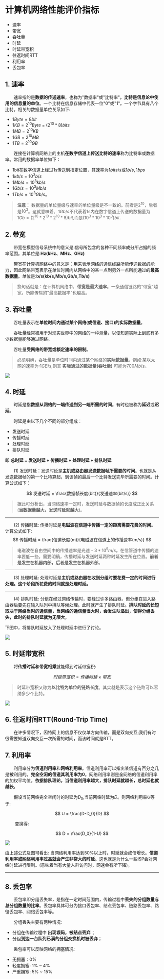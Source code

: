 # 计算机网络性能评价指标

- 速率
- 带宽
- 吞吐量
- 时延
- 时延带宽积
- 往返时间RTT
- 利用率
- 丢包率

## **1. 速率**

&emsp;&emsp;速率指的是**数据的传送速率**，也称为"数据率"或"比特率"。**比特是信息论中使用的信息量的单位**。一个比特在信息存储中代表一位"0"或"1"。一个字节具有八个比特。相关的数据量单位关系如下:

- $1 Byte = 8 bit$
- $1 KB = 2^{10}Byte$ = $(2^{10} * 8) bits$
- $1 MB = 2^{10}KB$
- $1 GB = 2^{10}MB$
- $1 TB = 2^{10}GB$

&emsp;&emsp;连接在计算机网络上的主机**在数字信道上传送比特的速率**称为比特率或数据率。常用的数据率单位如下：

- 1bit在数字信道上经过1s传送到指定位置，其速率为$1bits/s$或$1b/s,1bps$
- $1kb/s = 10^3b/s$
- $1Mb/s = 10^3kb/s$
- $1Gb/s = 10^3Mb/s$
- $1Tb/s = 10^3Gb/s$。

> **注意：** 数据量的单位量级与速率的单位量级是不一致的。前者是$2^{10}$，后者是$10^3$。这就意味着，$1Gb/s$不代表着1s内在数字信道上传送的数据量为$1Gb = (2^{10} *2^{10}* 2^{10} *8 )bit$,而是$(10^3*10^3*10^3)bit.$

## **2. 带宽**

&emsp;&emsp;带宽在模型信号系统中的意义是:信号所包含的各种不同频率成分所占据的频率范围。其单位是:**Hz(kHz、MHz、GHz)**

&emsp;&emsp;带宽在计算机网络中的意义是：用来表示网络的通信线路所能传送数据的能力，因此网络带宽表示在单位时间内从网络中的某一点到另外一点所能通过的**最高数据量**。单位是:**b/s(kb/s,Mb/s,Gb/s,Tb/s)**

> 换句话就是：在计算机网络中，**带宽是最大速率**。一条通信链路的"带宽"越宽，所能传输的"最高数据率"也越高。

## **3. 吞吐量**

&emsp;&emsp;吞吐量表示在**单位时间内通过某个网络(或信道、接口)的实际数据量**。

&emsp;&emsp;吞吐量经常被用于对现实世界中的网络的一种测量，以便知道实际上到底有多少数据量能够通过网络。

&emsp;&emsp;吞吐量**受网络的带宽或额定速率的限制**。

> 必须明确，吞吐量是单位时间内通过某个网络的**实际数据量**。例如:某以太网的速率为:$1GB/s$,则其 **实际通过的数据量(吞吐量)** 可能为$700Mb/s$。

![](imags/14.png)

## **4. 时延**

&emsp;&emsp;时延是指**数据从网络的一端传送到另一端所需的时间**。有时也被称为**延迟**或**迟延**。

&emsp;&emsp;时延是由以下几个不同的部分组成：

- 发送时延
- 传播时延
- 处理时延
- 排队时延

即:**总时延 = 发送时延 + 传播时延 + 处理时延 + 排队时延**

&emsp;&emsp;(1) 发送时延：发送时延是**主机或路由器发送数据帧所需要的时间**。也就是从发送数据帧的第一个比特算起，到该帧的最后一个比特发送完毕所需要的时间。计算公式如下：

$$
发送时延 = \frac{数据帧长度(bit)}{发送速率(bit/s)}
$$

> 据此可分析出，当网络速率一定时，发送时延与数据帧的长度成正比关系(**当数据量越大，发送时延就越大**)。

- - -
&emsp;&emsp;(2) 传播时延: 传播时延是**电磁波在信道中传播一定的距离需要花费的时间**。计算公式如下:
$$
传播时延 = \frac{信道长度(m)}{电磁波在信道上的传播速率(m/s)}
$$
> 电磁波在自由空间中的传播速率是光速 - $3*10^5m/s$。在信管道中传播的速率要低一些。需要明确，传播时延与发送时延两种时延发生所在位置。**前者是发生在机器内部，后者是发生在机器外部**。

- - -
&emsp;&emsp;(3) 处理时延: 处理时延是**主机或路由器在收到分组时要花费一定的时间进行处理。这个阶段所花费的时间就是处理时延。**
- - -
&emsp;&emsp;(4) 排队时延: 分组在经过网络传输时，要经过许多路由器。但分组在进入路由器后要先在输入队列中排队等候处理。此时就产生了排队时延。**排队时延的长短取决于网络当时的通信量，当网络的通信量很大时，会发生队溢出，使得分组丢失，此时的排队时延就为无限大**。

下图中，将排队时延放入了处理时延中进行了讨论。

![](imags/15.png)

## **5. 时延带宽积**

&emsp;&emsp;将**传播时延和带宽相乘**就能得到时延带宽积:

$$
时延带宽积 = 传播时延 × 带宽
$$

> 时延带宽积又称为**以比特为单位的链路长度**。其实就是表示这个链路可以容纳多少个比特。

![](imags/16.png)

## **6. 往返时间RTT(Round-Trip Time)**

&emsp;&emsp;在许多情况下，因特网上的信息不仅仅单方向传输，而是双向交互;我们有时很需要知道双向交互一次所需的时间，而该时间就是RTT。

## **7. 利用率**

&emsp;&emsp;利用率分为**信道利用率**和**网络利用率**。信道利用率可以指出某信道有百分之几是被利用的。**完全空闲的信道其利用率为0**。网络利用率则是全网络的信道利用率的加权平均值。**依据排队理论，当信道利用率越大，排队时延就越长，总时延也就越长**。

&emsp;&emsp;假设当前网络完全空闲时的时延为$D_0$,当前网络时延为$D$。则网络利用率$U$等于:

$$
    U = \frac{D-D_0}{D}
$$

&emsp;&emsp; 变换得:

$$
    D = \frac{D_0}{1-U}
$$


![](imags/17.png)

由上述公式及图可看出: 当网络利用率达到50%以上时，时延就会成倍增长。**信道利用率或网络利用率过高就会产生非常大的时延**。这也就是为什么一些ISP会对网络时延进行限制。(意味着当有大量人群访问时，网速会有所下降)。

- - -

## **8. 丢包率**

&emsp;&emsp;丢包率即分组丢失率，是指在一定时间范围内，传输过程中**丢失的分组数量与总分组数量的比率**。丢包率具体可分为接口丢包率、结点丢包率、链路丢包率、路径丢包率、网络丢包率等。

&emsp;&emsp;分组丢失主要有两种情况:

- 分组在传输过程中 **出现误码，被结点丢弃** ；
- 分组**到达一台队列已满的分组交换机时被丢弃**；

&emsp;&emsp;丢包率可以反映网络的拥塞情况:

- 无拥塞：0%
- 轻度拥塞: 1% ~ 4%
- 严重拥塞: 5% ~ 15%
